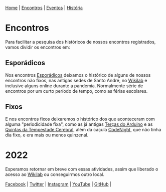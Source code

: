 [Home](index) | [Encontros](encontros) | [Eventos](eventos) | [História](historia)

# Encontros
Para facilitar a pesquisa dos históricos de nossos encontros registrados, vamos dividir os encontros em:

## Esporádicos
Nos encontros [Esporádicos](esporadicos) deixamos o histórico de alguns de nossos encontros não fixos, nas antigas sedes de Santo André, no [Wikilab](https://www.facebook.com/wikilab.abc/) e inclusive alguns online durante a pandemia. Normalmente série de encontros por um curto período de tempo, como as férias escolares.
## Fixos
E nos encontros fixos deixaremos o histórico dos que aconteceram com alguma "periodicidade fixa", como as já antigas [Terças do Arduino](terarduino) e as [Quintas da Tempestade Cerebral](quitemp), além da caçula [CodeNight](codenight), que não tinha dia fixo, e era mais ou menos quinzenal.
# 2022
Esperamos retornar em breve com essas atividades, assim que liberado o acesso ao [Wikilab](https://www.facebook.com/wikilab.abc/) ou conseguirmos outro local.


[Facebook](https://www.facebook.com/abcmakerspace)  |
[Twitter](https://twitter.com/abcmakerspace)  |
[Instagram](https://www.instagram.com/abcmakerspace/)  |
[YouTube](https://www.youtube.com/channel/UC-llGrye7YYeCX0gTKFbILQ)  |
[GitHub](https://github.com/ABCMakerspace)  |

